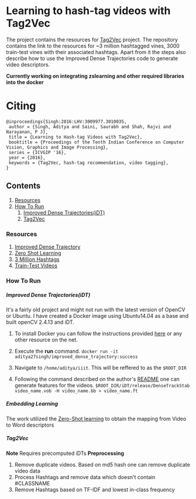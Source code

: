 # Learning to hash-tag videos with Tag2Vec

The project contains the resources for [Tag2Vec](https://arxiv.org/abs/1612.04061) project. The repository contains the link to the resources for ~3 million hashtagged vines, 3000 train-test vines with their associated hashtags. Apart from it the steps also describe how to use the Improved Dense Trajectories code to generate video descriptors. 

**Currently working on integrating zslearning and other required libraries into the docker** 

# Citing

    @inproceedings{Singh:2016:LHV:3009977.3010035,
     author = {Singh, Aditya and Saini, Saurabh and Shah, Rajvi and Narayanan, P J},
     title = {Learning to Hash-tag Videos with Tag2Vec},
     booktitle = {Proceedings of the Tenth Indian Conference on Computer Vision, Graphics and Image Processing},
     series = {ICVGIP '16},
     year = {2016},
     keywords = {Tag2Vec, hash-tag recommendation, video tagging},
    } 

## Contents

1. [Resources](#resources)
2. [How To Run](#how-to-run)
    1. [Improved Dense Trajectories(iDT)](improved_dense_trajectories(idt))
    2. [Tag2Vec](#tag2vec)

### Resources
1. [Improved Dense Trajectory](http://lear.inrialpes.fr/~wang/improved_trajectories)
2. [Zero Shot Learning](https://github.com/mganjoo/zslearning)
3. [3 Million Hashtags](https://mega.nz/#!so5XWASY!bdYbL9azxMlBvXRXsKRak-KwgIExu9G6wECHZwxUGZg)
4. [Train-Test Videos](https://mega.nz/#!xh4nwSbZ!CYCkLoOpyIQPWnfbBYWOHv3nVU9VnJiJzKeD4uSNosI)

### How To Run
##### Improved Dense Trajectories(iDT)
It's a fairly old project and might not run with the latest version of OpenCV or Ubuntu. I have created a Docker image using Ubuntu14.04 as a base and built openCV 2.4.13 and iDT. 
1. To install Docker you can follow the instructions provided [here](https://docs.docker.com/get-started/) or any other resource on the net.

2. Execute the **run** command. `docker run -it aditya27singh/improved_dense_trajectory:success`

3. Navigate to `/home/aditya/iiit`. This will be reffered to as the `$ROOT_DIR` 

4. Following the command described on the author's [README](http://lear.inrialpes.fr/~wang/download/improved_trajectory_release/README) one can generate features for the videos.
`$ROOT_DIR/iDT/release/DenseTrackStab video_name.vob -H video_name.bb > video_name.ft`

##### Embedding Learning
The work utilized the [Zero-Shot learning](https://github.com/mganjoo/zslearning) to obtain the mapping from Video to Word descriptors

##### Tag2Vec
**Note** Requires precomputed iDTs
**Preprocessing**
1. Remove duplicate videos. Based on md5 hash one can remove duplicate video data
2. Process Hashtags and remove data which doesn't contain #CLASSNAME
3. Remove Hashtags based on TF-IDF and lowest in-class frequency
